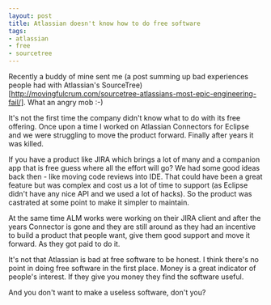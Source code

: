 ```yaml
---
layout: post
title: Atlassian doesn't know how to do free software
tags:
- atlassian
- free
- sourcetree
---
```

Recently a buddy of mine sent me (a post summing up bad experiences people had with Atlassian's SourceTree)[http://movingfulcrum.com/sourcetree-atlassians-most-epic-engineering-fail/]. What an angry mob :-)

It's not the first time the company didn't know what to do with its free offering. Once upon a time I worked on Atlassian Connectors for Eclipse and we were struggling to move the product forward. Finally after years it was killed.

If you have a product like JIRA which brings a lot of many and a companion app that is free guess where all the effort will go? We had some good ideas back then - like moving code reviews into IDE. That could have been a great feature but was complex and cost us a lot of time to support (as Eclipse didn't have any nice API and we used a lot of hacks). So the product was castrated at some point to make it simpler to maintain.

At the same time ALM works were working on their JIRA client and after the years Connector is gone and they are still around as they had an incentive to build a product that people want, give them good support and move it forward. As they got paid to do it.

It's not that Atlassian is bad at free software to be honest. I think there's no point in doing free software in the first place. Money is a great indicator of people's interest. If they give you money they find the software useful.

And you don't want to make a useless software, don't you?